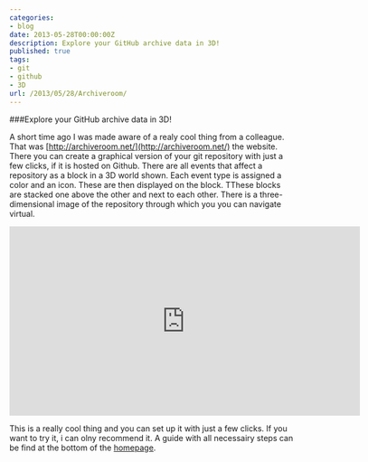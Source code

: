 ```yaml
---
categories:
- blog
date: 2013-05-28T00:00:00Z
description: Explore your GitHub archive data in 3D!
published: true
tags:
- git
- github
- 3D
url: /2013/05/28/Archiveroom/
---
```


###Explore your GitHub archive data in 3D!

A short time ago I was made aware of a realy cool thing from a colleague. That was [http://archiveroom.net/](http://archiveroom.net/) the website. 
There you can create a graphical version of your git repository with just a few clicks, if it is hosted on Github.
There are all events that affect a repository as a block in a 3D world shown. Each event type is assigned a color and an icon. These are then displayed on the block. 
TThese blocks are stacked one above the other and next to each other. There is a three-dimensional image of the repository through which you you can navigate virtual.

<iframe width="620" height="335" src="http://www.youtube.com/embed/G6CzzCu6wXs?&amp;output=embed&amp;rel=0&amp;theme=light&amp;showinfo=0" frameborder="0" allowfullscreen=""></iframe>

This is a really cool thing and you can set up it with just a few clicks. If you want to try it, i can olny recommend it. 
A guide with all necessairy steps can be find at the bottom of the [homepage](http://archiveroom.net/).